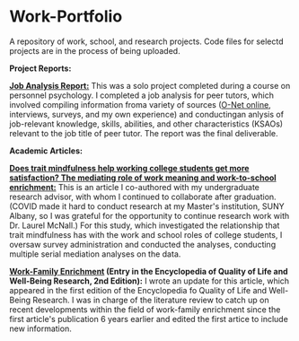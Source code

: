 # Work-Portfolio
A repository of work, school, and research projects. Code files for selectd projects are in the process of being uploaded.

<b>Project Reports:</b>

<b><a href="https://docs.google.com/document/d/1cghZ3KaqPZ4F4gUHj3_GSQRkqiX1dGGY">Job Analysis Report:</b></a> This was a solo project completed during a course on personnel psychology. I completed a job analysis for peer tutors, which involved compiling information froma variety of sources (<a href="https://www.onetonline.org/">O-Net online</a>, interviews, surveys, and my own experience) and conductingan anlysis of job-relevant knowledge, skills, abilities, and other characteristics (KSAOs) relevant to the job title of peer tutor. The report was the final deliverable.

<b>Academic Articles:</b>

<b><a href="https://www.nationalwellbeingservice.org/volumes/volume-5-2021/volume-5-article-4/">Does trait mindfulness help working college students get more satisfaction? The mediating role of work meaning and work-to-school enrichment:</b></a> This is an article I co-authored with my undergraduate research advisor, with whom I continued to collaborate after graduation. (COVID made it hard to conduct research at my Master's institution, SUNY Albany, so I was grateful for the opportunity to continue research work with Dr. Laurel McNall.) For this study, which investigated the relationship that trait mindfulness has with the work and school roles of college students, I oversaw survey administration and conducted the analyses, conducting multiple serial mediation analyses on the data.

<b><a href="https://link.springer.com/referenceworkentry/10.1007%2F978-3-319-69909-7_4054-2">Work-Family Enrichment</a> (Entry in the Encyclopedia of Quality of Life and Well-Being Research, 2nd Edition):</b> I wrote an update for this article, which appeared in the first edition of the Encyclopedia fo Quality of Life and Well-Being Research. I was in charge of the literature review to catch up on recent developments within the field of work-family enrichment since the first article's publication 6 years earlier and edited the first artice to include new information.

